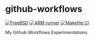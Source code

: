 # github-workflows

[![FreeBSD](https://github.com/gportay/github-workflows/actions/workflows/FreeBSD-vm.yml/badge.svg)](https://github.com/gportay/github-workflows/actions/workflows/FreeBSD-vm.yml)
[![ARM runner](https://github.com/gportay/github-workflows/actions/workflows/ARM-runner.yml/badge.svg)](https://github.com/gportay/github-workflows/actions/workflows/ARM-runner.yml)
[![Makefile CI](https://github.com/gportay/github-workflows/actions/workflows/makefile.yml/badge.svg)](https://github.com/gportay/github-workflows/actions/workflows/makefile.yml)

My Github Workflows Experimentations
